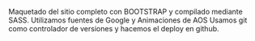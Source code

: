Maquetado del sitio completo con BOOTSTRAP y compilado mediante SASS.
Utilizamos fuentes de Google y Animaciones de AOS
Usamos git como controlador de versiones y hacemos el deploy en github.
